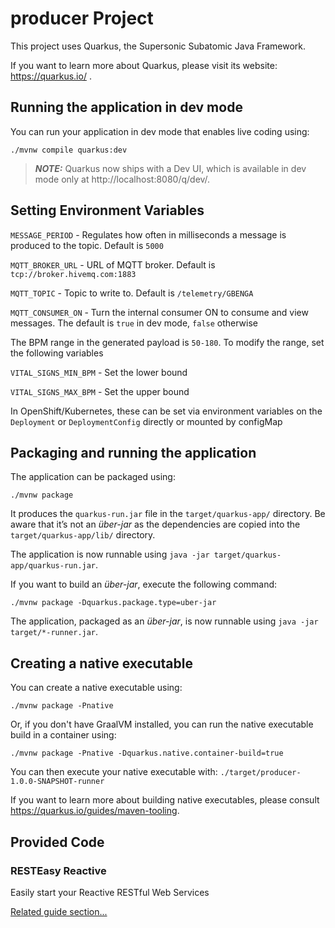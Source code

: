 # producer Project

This project uses Quarkus, the Supersonic Subatomic Java Framework.

If you want to learn more about Quarkus, please visit its website: https://quarkus.io/ .

## Running the application in dev mode

You can run your application in dev mode that enables live coding using:
```shell script
./mvnw compile quarkus:dev
```

> **_NOTE:_**  Quarkus now ships with a Dev UI, which is available in dev mode only at http://localhost:8080/q/dev/.

## Setting Environment Variables

```MESSAGE_PERIOD``` - Regulates how often in milliseconds a message is produced to the topic. Default is ```5000```

```MQTT_BROKER_URL``` - URL of MQTT broker. Default is ```tcp://broker.hivemq.com:1883```

```MQTT_TOPIC``` - Topic to write to. Default is ```/telemetry/GBENGA```

```MQTT_CONSUMER_ON``` - Turn the internal consumer ON to consume and view messages. The default is ```true``` in dev mode, ```false``` otherwise

The BPM range in the generated payload is ```50-180```. To modify the range, set the following variables

```VITAL_SIGNS_MIN_BPM``` - Set the lower bound

```VITAL_SIGNS_MAX_BPM``` - Set the upper bound

In OpenShift/Kubernetes, these can be set via environment variables on the ```Deployment``` or ```DeploymentConfig``` directly or mounted by configMap

## Packaging and running the application

The application can be packaged using:
```shell script
./mvnw package
```
It produces the `quarkus-run.jar` file in the `target/quarkus-app/` directory.
Be aware that it’s not an _über-jar_ as the dependencies are copied into the `target/quarkus-app/lib/` directory.

The application is now runnable using `java -jar target/quarkus-app/quarkus-run.jar`.

If you want to build an _über-jar_, execute the following command:
```shell script
./mvnw package -Dquarkus.package.type=uber-jar
```

The application, packaged as an _über-jar_, is now runnable using `java -jar target/*-runner.jar`.

## Creating a native executable

You can create a native executable using: 
```shell script
./mvnw package -Pnative
```

Or, if you don't have GraalVM installed, you can run the native executable build in a container using: 
```shell script
./mvnw package -Pnative -Dquarkus.native.container-build=true
```

You can then execute your native executable with: `./target/producer-1.0.0-SNAPSHOT-runner`

If you want to learn more about building native executables, please consult https://quarkus.io/guides/maven-tooling.

## Provided Code

### RESTEasy Reactive

Easily start your Reactive RESTful Web Services

[Related guide section...](https://quarkus.io/guides/getting-started-reactive#reactive-jax-rs-resources)
